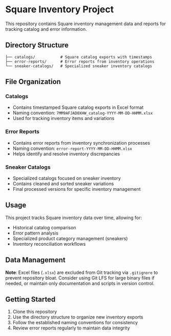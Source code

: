 # Square Inventory Project

This repository contains Square inventory management data and reports for tracking catalog and error information.

## Directory Structure

```
├── catalogs/           # Square catalog exports with timestamps
├── error-reports/      # Error reports from inventory operations
└── sneaker-catalogs/   # Specialized sneaker inventory catalogs
```

## File Organization

### Catalogs
- Contains timestamped Square catalog exports in Excel format
- Naming convention: `7MM9AFJAD0XHW_catalog-YYYY-MM-DD-HHMM.xlsx`
- Used for tracking inventory items and variations

### Error Reports
- Contains error reports from inventory synchronization processes
- Naming convention: `error-report-YYYY-MM-DD-HHMM.xlsx`
- Helps identify and resolve inventory discrepancies

### Sneaker Catalogs
- Specialized catalogs focused on sneaker inventory
- Contains cleaned and sorted sneaker variations
- Final processed versions for specific inventory management

## Usage

This project tracks Square inventory data over time, allowing for:
- Historical catalog comparison
- Error pattern analysis
- Specialized product category management (sneakers)
- Inventory reconciliation workflows

## Data Management

**Note**: Excel files (`.xlsx`) are excluded from Git tracking via `.gitignore` to prevent repository bloat. Consider using Git LFS for large binary files if needed, or maintain only documentation and scripts in version control.

## Getting Started

1. Clone this repository
2. Use the directory structure to organize new inventory exports
3. Follow the established naming conventions for consistency
4. Review error reports regularly to maintain data integrity
